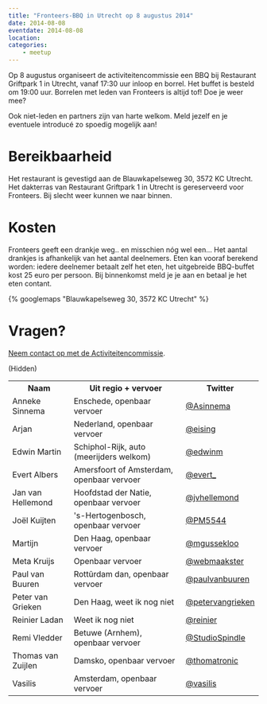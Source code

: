 ```yaml
---
title: "Fronteers-BBQ in Utrecht op 8 augustus 2014"
date: 2014-08-08
eventdate: 2014-08-08
location: 
categories: 
    - meetup
---
```

Op 8 augustus organiseert de activiteitencommissie een BBQ bij Restaurant Griftpark 1 in Utrecht, vanaf 17:30 uur inloop en borrel. Het buffet is besteld om 19:00 uur. Borrelen met leden van Fronteers is altijd tof! Doe je weer mee?

Ook niet-leden en partners zijn van harte welkom. Meld jezelf en je eventuele introducé zo spoedig mogelijk aan!

# Bereikbaarheid

Het restaurant is gevestigd aan de Blauwkapelseweg 30, 3572 KC Utrecht. Het dakterras van Restaurant Griftpark 1 in Utrecht is gereserveerd voor Fronteers. Bij slecht weer kunnen we naar binnen.

# Kosten

Fronteers geeft een drankje weg.. en misschien nóg wel een... Het aantal drankjes is afhankelijk van het aantal deelnemers.
Eten kan vooraf berekend worden: iedere deelnemer betaalt zelf het eten, het uitgebreide BBQ-buffet kost 25 euro per persoon.  Bij binnenkomst meld je je aan en betaal je het eten contant.

{% googlemaps "Blauwkapelseweg 30, 3572 KC Utrecht" %}

# Vragen?

[Neem contact op met de Activiteitencommissie](/vereniging/commissies/activiteiten).

(Hidden)

<table>
<tr>
<th>Naam</th>
<th>Uit regio + vervoer</th>
<th>Twitter</th>
</tr>
<tr>
<td>Anneke Sinnema</td>
<td>Enschede, openbaar vervoer</td>
<td><a href="https://twitter.com/Asinnema" rel="nofollow">@Asinnema</a></td>
</tr>
<tr>
<td>Arjan</td>
<td>Nederland, openbaar vervoer</td>
<td><a href="https://twitter.com/eising" rel="nofollow">@eising</a></td>
</tr>
<tr>
<td>Edwin Martin</td>
<td>Schiphol-Rijk, auto (meerijders welkom)</td>
<td><a href="https://twitter.com/edwinm" rel="nofollow">@edwinm</a></td>
</tr>
<tr>
<td>Evert Albers</td>
<td>Amersfoort of Amsterdam, openbaar vervoer</td>
<td><a href="https://twitter.com/evert_" rel="nofollow">@evert_</a></td>
</tr>
<tr>
<td>Jan van Hellemond</td>
<td>Hoofdstad der Natie, openbaar vervoer</td>
<td><a href="https://twitter.com/jvhellemond" rel="nofollow">@jvhellemond</a></td>
</tr>
<tr>
<td>Joël Kuijten</td>
<td>'s-Hertogenbosch, openbaar vervoer</td>
<td><a href="https://twitter.com/PM5544" rel="nofollow">@PM5544</a></td>
</tr>
<tr>
<td>Martijn</td>
<td>Den Haag, openbaar vervoer</td>
<td><a href="https://twitter.com/mgussekloo" rel="nofollow">@mgussekloo</a></td>
</tr>
<tr>
<td>Meta Kruijs</td>
<td>Openbaar vervoer</td>
<td><a href="https://twitter.com/webmaakster" rel="nofollow">@webmaakster</a></td>
</tr>
<tr>
<td>Paul van Buuren</td>
<td>Rottûrdam dan, openbaar vervoer</td>
<td><a href="https://twitter.com/paulvanbuuren" rel="nofollow">@paulvanbuuren</a></td>
</tr>
<tr>
<td>Peter van Grieken</td>
<td>Den Haag, weet ik nog niet</td>
<td><a href="https://twitter.com/petervangrieken" rel="nofollow">@petervangrieken</a></td>
</tr>
<tr>
<td>Reinier Ladan</td>
<td>Weet ik nog niet</td>
<td><a href="https://twitter.com/reinier" rel="nofollow">@reinier</a></td>
</tr>
<tr>
<td>Remi Vledder</td>
<td>Betuwe (Arnhem), openbaar vervoer</td>
<td><a href="https://twitter.com/StudioSpindle" rel="nofollow">@StudioSpindle</a></td>
</tr>
<tr>
<td>Thomas van Zuijlen</td>
<td>Damsko, openbaar vervoer</td>
<td><a href="https://twitter.com/thomatronic" rel="nofollow">@thomatronic</a></td>
</tr>
<tr>
<td>Vasilis</td>
<td>Amsterdam, openbaar vervoer</td>
<td><a href="https://twitter.com/vasilis" rel="nofollow">@vasilis</a></td>
</tr>
</table>
